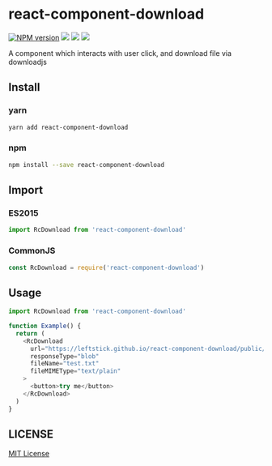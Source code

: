 # react-component-download

[![NPM version][npm-image]][npm-url]
![][david-url]
![][dt-url]
![][license-url]

A component which interacts with user click, and download file via downloadjs

## Install

### yarn

```bash
yarn add react-component-download
```

### npm

```bash
npm install --save react-component-download
```

## Import

### ES2015

```javascript
import RcDownload from 'react-component-download'
```

### CommonJS

```javascript
const RcDownload = require('react-component-download')
```

## Usage

```javascript
import RcDownload from 'react-component-download'

function Example() {
  return (
    <RcDownload
      url="https://leftstick.github.io/react-component-download/public/example.txt"
      responseType="blob"
      fileName="test.txt"
      fileMIMEType="text/plain"
    >
      <button>try me</button>
    </RcDownload>
  )
}
```

## LICENSE

[MIT License](https://raw.githubusercontent.com/leftstick/react-component-download/master/LICENSE)

[npm-url]: https://npmjs.org/package/react-component-download
[npm-image]: https://badge.fury.io/js/react-component-download.png
[david-url]: https://david-dm.org/leftstick/react-component-download.png
[dt-url]: https://img.shields.io/npm/dt/react-component-download.svg
[license-url]: https://img.shields.io/npm/l/react-component-download.svg
